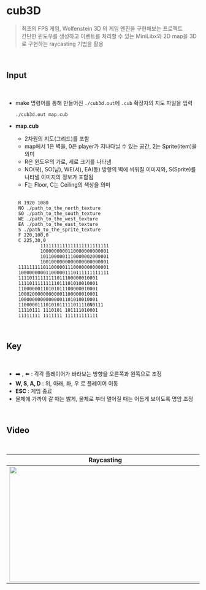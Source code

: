 # cub3D
> 최초의 FPS 게임, Wolfenstein 3D 의 게임 엔진을 구현해보는 프로젝트<br>
> 간단한 윈도우를 생성하고 이벤트를 처리할 수 있는 MiniLibx와 2D map을 3D로 구현하는 raycasting 기법을 활용
<br>

## Input
<br>

- make 명령어를 통해 만들어진 `./cub3d.out`에 `.cub` 확장자의 지도 파일을 입력

  ```
  ./cub3d.out map.cub
  ```

- <b>map.cub</b>

  - 2차원의 지도(그리드)를 포함
  - map에서 1은 벽을, 0은 player가 지나다닐 수 있는 공간, 2는 Sprite(item)을 의미
  - R은 윈도우의 가로, 세로 크기를 나타냄
  - NO(북), SO(남), WE(서), EA(동) 방향의 벽에 씌워질 이미지와, S(Sprite)를 나타낼 이미지의 정보가 포함됨
  - F는 Floor, C는 Ceiling의 색상을 의미
  <br>

   ```
    R 1920 1080
    NO ./path_to_the_north_texture 
    SO ./path_to_the_south_texture
    WE ./path_to_the_west_texture
    EA ./path_to_the_east_texture
    S ./path_to_the_sprite_texture
    F 220,100,0
    C 225,30,0
            1111111111111111111111111
            1000000000110000000000001
            1011000001110000002000001
            1001000000000000000000001
    111111111011000001110000000000001
    100000000011000001110111111111111
    11110111111111011100000010001
    11110111111111011101010010001
    11000000110101011100000010001
    10002000000000001100000010001
    10000000000000001101010010001
    11000001110101011111011110N0111
    11110111 1110101 101111010001
    11111111 1111111 111111111111
    ```
<br>

## Key
<br>

- ➡️ , ⬅️ : 각각 플레이어가 바라보는 방향을 오른쪽과 왼쪽으로 조정
- <b>W, S, A, D</b> : 위, 아래, 좌, 우 로 플레이어 이동
- <b>ESC</b> : 게임 종료
- 물체에 가까이 갈 때는 밝게, 물체로 부터 멀어질 때는 어둡게 보이도록 명암 조정
<br>

## Video
<br>

Raycasting           |  Rendering & adding sprite
:-------------------------:|:-------------------------:
<img width="500" height="300" src="https://user-images.githubusercontent.com/60082435/141607520-d50f8bfd-5b59-44be-b0a2-834cdedd9fe6.gif">  |  <img width="500" height="300" src="https://user-images.githubusercontent.com/60082435/141607515-963d5d74-a86e-4697-a27d-ca231ab50c1e.gif">

